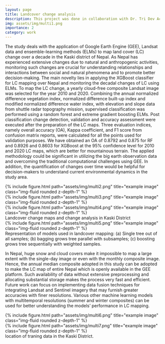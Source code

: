 ```yaml
---
layout: page
title: Landcover change analysis 
description: This project was done in collaboration with Dr. Tri Dev Acharya.
img: assets/img/multi1.png
importance: 2
category: work
---
```


The study deals with the application of Google Earth Engine (GEE), Landsat data and ensemble-learning methods (ELMs) to map land cover (LC) change over a decade in the Kaski district of Nepal. As Nepal has experienced extensive changes due to natural and anthropogenic activities, monitoring such changes are crucial for understanding relationships and interactions between social and natural phenomena and to promote better decision-making. The main novelty lies in applying the XGBoost classifier for LC mapping over Nepal and monitoring the decadal changes of LC using ELMs. To map the LC change, a yearly cloud-free composite Landsat image was selected for the year 2010 and 2020. Combining the annual normalized difference vegetation index, normalized difference built-up index and modified normalized difference water index, with elevation and slope data from shuttle radar topography mission, supervised classification was performed using a random forest and extreme gradient boosting ELMs. Post classification change detection, validation and accuracy assessment were executed after the preparation of the LC maps. Three evaluation indices, namely overall accuracy (OA), Kappa coefficient, and F1 score from confusion matrix reports, were calculated for all the points used for validation purposes. We have obtained an OA of 0.8792 and 0.875 for RF and 0.8926 and 0.8603 for XGBoost at the 95% confidence level for 2010 and 2020 LC maps, which are better for mountainous terrain. The applied methodology could be significant in utilizing the big earth observation data and overcoming the traditional computational challenges using GEE. In addition, the quantification of changes over time would be helpful for decision-makers to understand current environmental dynamics in the study area.
<div class="row">
    <div class="col-sm mt-3 mt-md-0">
        {% include figure.html path="assets/img/multi2.png" title="example image" class="img-fluid rounded z-depth-1" %}
    </div>
    <div class="col-sm mt-3 mt-md-0">
        {% include figure.html path="assets/img/multi3.png" title="example image" class="img-fluid rounded z-depth-1" %}
    </div>
    <div class="col-sm mt-3 mt-md-0">
        {% include figure.html path="assets/img/multi4.png" title="example image" class="img-fluid rounded z-depth-1" %}
    </div>
</div>
<div class="caption">
    Landcover change maps and change analysis in Kaski District
</div>
<div class="row">
    <div class="col-sm mt-3 mt-md-0">
        {% include figure.html path="assets/img/multi5.png" title="example image" class="img-fluid rounded z-depth-1" %}
    </div>
</div>
<div class="caption">
    Representation of models used in landcover mapping: (a) Single tree out of all samples; (b) bagging grows tree parallel with subsamples; (c) boosting grows tree sequentially with weighted samples.
</div>

In Nepal, huge snow and cloud covers make it impossible to map a large extent with the single-day image or even with the monthly composite image. Hence, the annual median composite adopted in this study can be adopted to make the LC map of entire Nepal which is openly available in the GEE platform. Such availability of data without extensive preprocessing and allocating substantial storage makes the process very fast and efficient. Future work can focus on implementing data fusion techniques for integrating Landsat and Sentinel imagery that may furnish greater accuracies with finer resolutions. Various other machine learning models with multitemporal resolutions (summer and winter composites) can be used for better understanding the models’ performance in LC mapping.


<div class="row justify-content-sm-center">
    <div class="col-sm-8 mt-3 mt-md-0">
        {% include figure.html path="assets/img/multi6.png" title="example image" class="img-fluid rounded z-depth-1" %}
    </div>
    <div class="col-sm-4 mt-3 mt-md-0">
        {% include figure.html path="assets/img/multi7.png" title="example image" class="img-fluid rounded z-depth-1" %}
    </div>
</div>
<div class="caption">
    location of traning data in the Kaski District.
</div>




